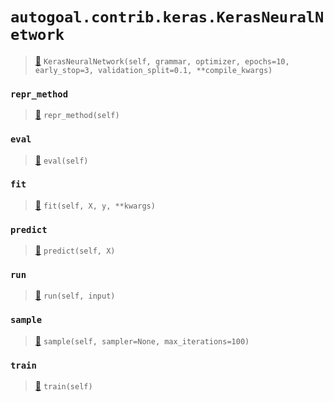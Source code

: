 # `autogoal.contrib.keras.KerasNeuralNetwork`

> [📝](https://github.com/autogal/autogoal/blob/master/autogoal/contrib/keras/_base.py#L36)
> `KerasNeuralNetwork(self, grammar, optimizer, epochs=10, early_stop=3, validation_split=0.1, **compile_kwargs)`

### `repr_method`

> [📝](https://github.com/autogoal/autogoal/blob/master/autogoal/utils/__init__.py#L87)
> `repr_method(self)`

### `eval`

> [📝](https://github.com/autogoal/autogoal/blob/master/autogoal/contrib/keras/_base.py#L59)
> `eval(self)`

### `fit`

> [📝](https://github.com/autogoal/autogoal/blob/master/autogoal/contrib/keras/_base.py#L131)
> `fit(self, X, y, **kwargs)`

### `predict`

> [📝](https://github.com/autogoal/autogoal/blob/master/autogoal/contrib/keras/_base.py#L152)
> `predict(self, X)`

### `run`

> [📝](https://github.com/autogoal/autogoal/blob/master/autogoal/contrib/keras/_base.py#L62)
> `run(self, input)`

### `sample`

> [📝](https://github.com/autogoal/autogoal/blob/master/autogoal/contrib/keras/_base.py#L93)
> `sample(self, sampler=None, max_iterations=100)`

### `train`

> [📝](https://github.com/autogoal/autogoal/blob/master/autogoal/contrib/keras/_base.py#L56)
> `train(self)`


